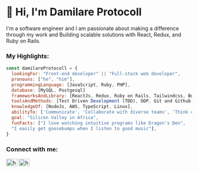 # 👋 Hi, I'm Damilare Protocoll
I'm a software engineer and I am passionate about making a difference through my work and Building scalable solutions with React, Redux, and Ruby on Rails.

### My Highlights:
```javascript
const damilareProtocoll = {
  lookingFor: "Front-end developer" || "Full-stack web developer",
  pronouns: ["he", "him"],
  programmingLanguage: [JavaScript, Ruby, PHP],
  database: [MySQL, Postgesql]
  frameworksAndLibrary: [ReactJs, Redux, Ruby on Rails, Tailwindcss, Bootstrap, JQuery],
  toolsAndMethods: [Test Driven Development (TDD), OOP, Git and Github, Jira, Confluence],
  knowledgeOf: [NodeJs, AWS, TypeScript, Linux],
  abilityTo: ['Communicate', 'Collaborate with diverse teams', 'Think critically'],
  goal: "Silicon Valley in Africa",
  funFacts: ["I love watching intuitive programs like Dragon's Den",
  "I easily get goosebumps when I listen to good music"],
}
```

### Connect with me:
<p align="left">
<a href="https://twitter.com/dprotocoll" target="blank"><img align="center" src="https://raw.githubusercontent.com/rahuldkjain/github-profile-readme-generator/master/src/images/icons/Social/twitter.svg" alt="heinthanto" height="20" width="30" /></a>
<a href="https://www.linkedin.com/in/mrprotocoll/" target="blank"><img align="center" src="https://raw.githubusercontent.com/rahuldkjain/github-profile-readme-generator/master/src/images/icons/Social/linked-in-alt.svg" alt="heinthant" height="20" width="30" /></a>
</p>

